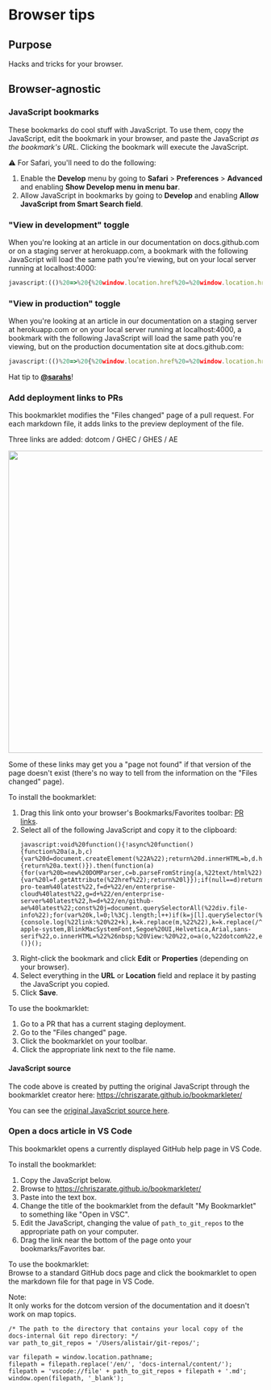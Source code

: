 # Browser tips

## Purpose

Hacks and tricks for your browser.

## Browser-agnostic

### JavaScript bookmarks

These bookmarks do cool stuff with JavaScript. To use them, copy the JavaScript, edit the bookmark in your browser, and paste the JavaScript _as the bookmark's URL_. Clicking the bookmark will execute the JavaScript.

⚠️ For Safari, you'll need to do the following:

1. Enable the **Develop** menu by going to **Safari** > **Preferences** > **Advanced** and enabling **Show Develop menu in menu bar**. 
2. Allow JavaScript in bookmarks by going to **Develop** and enabling **Allow JavaScript from Smart Search field**.

### "View in development" toggle

When you're looking at an article in our documentation on docs.github.com or on a staging server at herokuapp.com, a bookmark with the following JavaScript will load the same path you're viewing, but on your local server running at localhost:4000:

```javascript
javascript:(()%20=>%20{%20window.location.href%20=%20window.location.href.replace(/https:\/\/docs\.github\.com/,%20'http://localhost:4000').replace(/https:\/\/.*\..*\.(com|net|dev|io|org|ms)/,%20'http://localhost:4000')%20})()
```

### "View in production" toggle

When you're looking at an article in our documentation on a staging server at herokuapp.com or on your local server running at localhost:4000, a bookmark with the following JavaScript will load the same path you're viewing, but on the production documentation site at docs.github.com:

```javascript
javascript:(()%20=>%20{%20window.location.href%20=%20window.location.href.replace(/http:\/\/localhost:4000/,%20'https://docs.github.com').replace(/https:\/\/.*\..*\.(com|net|dev|io|org|ms)/,%20'https://docs.github.com')%20})()
```

Hat tip to **[@sarahs](https://github.com/sarahs)**!

### Add deployment links to PRs

This bookmarklet modifies the "Files changed" page of a pull request. For each markdown file, it adds links to the preview deployment of the file. 

Three links are added: dotcom / GHEC / GHES / AE

<img src="../images/bookmarklet-pr-links.png" width="600">

Some of these links may get you a "page not found" if that version of the page doesn't exist (there's no way to tell from the information on the "Files changed" page).

To install the bookmarklet:

1. Drag this link onto your browser's Bookmarks/Favorites toolbar: [PR links](#).
1. Select all of the following JavaScript and copy it to the clipboard:
   ```
   javascript:void%20function(){!async%20function(){function%20a(a,b,c){var%20d=document.createElement(%22A%22);return%20d.innerHTML=b,d.href=c,d.target=%22_blank%22,a.appendChild(d),a}const%20b=/https:\/\/github.com\/github\/([^\/]*)\/pull\/\d*\/files/;if(!window.location.href.match(b))return%20void%20window.alert(%22You're%20not%20on%20a%20PR%20'Files%20changed'%20page.%20\uD83D\uDE43%22);let%20c=window.location.href.replace(/files.*/g,%22%22),d=await%20fetch(c).then(function(a){return%20a.text()}).then(function(a){for(var%20b=new%20DOMParser,c=b.parseFromString(a,%22text/html%22),d=c.getElementsByClassName(%22TimelineItem%22),e=0;e%3Cd.length;e++)for(var%20f,g=d[e],h=g.getElementsByTagName(%22a%22),k=0;k%3Ch.length;k++)if(f=h[k],f.innerText.match(/View%20deployment/)){var%20l=f.getAttribute(%22href%22);return%20l}});if(null==d)return%20void%20window.alert(%22No%20preview%20deployment%20found!%20\uD83D\uDE2D%22);d=d.replace(/\/$/,%22%22);var%20e=d+%22/en/free-pro-team%40latest%22,f=d+%22/en/enterprise-cloud%40latest%22,g=d+%22/en/enterprise-server%40latest%22,h=d+%22/en/github-ae%40latest%22;const%20j=document.querySelectorAll(%22div.file-info%22);for(var%20k,l=0;l%3Cj.length;l++)if(k=j[l].querySelector(%22a%22).title,0===k.search(%22data/%22))continue;else{var%20m=/\.md$/,n=0%3C=k.search(m);if(n){console.log(%22link:%20%22+k),k=k.replace(m,%22%22),k=k.replace(/^content/,%22%22),k=k.replace(/\/index/,%22%22);var%20o=document.createElement(%22SPAN%22);o.style.fontFamily=%22-apple-system,BlinkMacSystemFont,Segoe%20UI,Helvetica,Arial,sans-serif%22,o.innerHTML=%22%26nbsp;%20View:%20%22,o=a(o,%22dotcom%22,e+k),o.innerHTML+=%22%20/%20%22,o=a(o,%22GHEC%22,f+k),o.innerHTML+=%22%20/%20%22,o=a(o,%22GHES%22,g+k),o.innerHTML+=%22%20/%20%22,o=a(o,%22AE%22,h+k),j[l].appendChild(o)}}}()}();
   ```
1. Right-click the bookmark and click **Edit** or **Properties** (depending on your browser).
1. Select everything in the **URL** or **Location** field and replace it by pasting the JavaScript you copied.
1. Click **Save**.

To use the bookmarklet:

1. Go to a PR that has a current staging deployment. 
2. Go to the "Files changed" page. 
3. Click the bookmarklet on your toolbar. 
4. Click the appropriate link next to the file name. 

#### JavaScript source

The code above is created by putting the original JavaScript through the bookmarklet creator here: https://chriszarate.github.io/bookmarkleter/

You can see the [original JavaScript source here](pr-link-source.js).

### Open a docs article in VS Code

This bookmarklet opens a currently displayed GitHub help page in VS Code. 

To install the bookmarklet:
  1. Copy the JavaScript below.
  2. Browse to https://chriszarate.github.io/bookmarkleter/
  3. Paste into the text box.
  4. Change the title of the bookmarklet from the default "My Bookmarklet" to something like "Open in VSC".
  5. Edit the JavaScript, changing the value of `path_to_git_repos` to the appropriate path on your computer.
  7. Drag the link near the bottom of the page onto your bookmarks/Favorites bar.

To use the bookmarklet:<br>
Browse to a standard GitHub docs page and click the bookmarklet to open the markdown file for that page in VS Code. 

Note:<br>
It only works for the dotcom version of the documentation and it doesn't work on map topics.

```
/* The path to the directory that contains your local copy of the docs-internal Git repo directory: */   
var path_to_git_repos = '/Users/alistair/git-repos/';

var filepath = window.location.pathname; 
filepath = filepath.replace('/en/', 'docs-internal/content/');
filepath = 'vscode://file' + path_to_git_repos + filepath + '.md';
window.open(filepath, '_blank');
```

